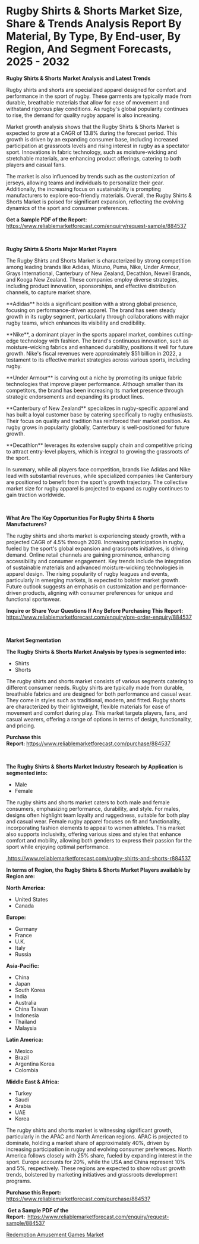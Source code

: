 <p><h1>Rugby Shirts & Shorts Market Size, Share & Trends Analysis Report By Material, By Type, By End-user, By Region, And Segment Forecasts, 2025 - 2032</h1></p><p><strong>Rugby Shirts & Shorts Market Analysis and Latest Trends</strong></p>
<p><p>Rugby shirts and shorts are specialized apparel designed for comfort and performance in the sport of rugby. These garments are typically made from durable, breathable materials that allow for ease of movement and withstand rigorous play conditions. As rugby's global popularity continues to rise, the demand for quality rugby apparel is also increasing.</p><p>Market growth analysis shows that the Rugby Shirts & Shorts Market is expected to grow at a CAGR of 13.8% during the forecast period. This growth is driven by an expanding consumer base, including increased participation at grassroots levels and rising interest in rugby as a spectator sport. Innovations in fabric technology, such as moisture-wicking and stretchable materials, are enhancing product offerings, catering to both players and casual fans.</p><p>The market is also influenced by trends such as the customization of jerseys, allowing teams and individuals to personalize their gear. Additionally, the increasing focus on sustainability is prompting manufacturers to explore eco-friendly materials. Overall, the Rugby Shirts & Shorts Market is poised for significant expansion, reflecting the evolving dynamics of the sport and consumer preferences.</p></p>
<p><strong>Get a Sample PDF of the Report:&nbsp;</strong> <a href="https://www.reliablemarketforecast.com/enquiry/request-sample/884537?utm_campaign=1899&utm_medium=2&utm_source=Github&utm_content=ia&utm_term=09022025&utm_id=rugby-shirts-shorts">https://www.reliablemarketforecast.com/enquiry/request-sample/884537</a></p>
<p>&nbsp;</p>
<p><strong>Rugby Shirts & Shorts Major Market Players</strong></p>
<p><p>The Rugby Shirts and Shorts Market is characterized by strong competition among leading brands like Adidas, Mizuno, Puma, Nike, Under Armour, Grays International, Canterbury of New Zealand, Decathlon, Newell Brands, and Kooga New Zealand. These companies employ diverse strategies, including product innovation, sponsorships, and effective distribution channels, to capture market share.</p><p>**Adidas** holds a significant position with a strong global presence, focusing on performance-driven apparel. The brand has seen steady growth in its rugby segment, particularly through collaborations with major rugby teams, which enhances its visibility and credibility.</p><p>**Nike**, a dominant player in the sports apparel market, combines cutting-edge technology with fashion. The brand's continuous innovation, such as moisture-wicking fabrics and enhanced durability, positions it well for future growth. Nike's fiscal revenues were approximately $51 billion in 2022, a testament to its effective market strategies across various sports, including rugby.</p><p>**Under Armour** is carving out a niche by promoting its unique fabric technologies that improve player performance. Although smaller than its competitors, the brand has been increasing its market presence through strategic endorsements and expanding its product lines.</p><p>**Canterbury of New Zealand** specializes in rugby-specific apparel and has built a loyal customer base by catering specifically to rugby enthusiasts. Their focus on quality and tradition has reinforced their market position. As rugby grows in popularity globally, Canterbury is well-positioned for future growth.</p><p>**Decathlon** leverages its extensive supply chain and competitive pricing to attract entry-level players, which is integral to growing the grassroots of the sport. </p><p>In summary, while all players face competition, brands like Adidas and Nike lead with substantial revenues, while specialized companies like Canterbury are positioned to benefit from the sport's growth trajectory. The collective market size for rugby apparel is projected to expand as rugby continues to gain traction worldwide.</p></p>
<p>&nbsp;</p>
<p><strong>What Are The Key Opportunities For Rugby Shirts & Shorts Manufacturers?</strong></p>
<p><p>The rugby shirts and shorts market is experiencing steady growth, with a projected CAGR of 4.5% through 2028. Increasing participation in rugby, fueled by the sport's global expansion and grassroots initiatives, is driving demand. Online retail channels are gaining prominence, enhancing accessibility and consumer engagement. Key trends include the integration of sustainable materials and advanced moisture-wicking technologies in apparel design. The rising popularity of rugby leagues and events, particularly in emerging markets, is expected to bolster market growth. Future outlook suggests an emphasis on customization and performance-driven products, aligning with consumer preferences for unique and functional sportswear.</p></p>
<p><strong>Inquire or Share Your Questions If Any Before Purchasing This Report:</strong> <a href="https://www.reliablemarketforecast.com/enquiry/pre-order-enquiry/884537?utm_campaign=1899&utm_medium=2&utm_source=Github&utm_content=ia&utm_term=09022025&utm_id=rugby-shirts-shorts">https://www.reliablemarketforecast.com/enquiry/pre-order-enquiry/884537</a></p>
<p>&nbsp;</p>
<p><strong>Market Segmentation</strong></p>
<p><strong>The Rugby Shirts & Shorts Market Analysis by types is segmented into:</strong></p>
<p><ul><li>Shirts</li><li>Shorts</li></ul></p>
<p><p>The rugby shirts and shorts market consists of various segments catering to different consumer needs. Rugby shirts are typically made from durable, breathable fabrics and are designed for both performance and casual wear. They come in styles such as traditional, modern, and fitted. Rugby shorts are characterized by their lightweight, flexible materials for ease of movement and comfort during play. This market targets players, fans, and casual wearers, offering a range of options in terms of design, functionality, and pricing.</p></p>
<p><strong>Purchase this Report:&nbsp;</strong><a href="https://www.reliablemarketforecast.com/purchase/884537?utm_campaign=1899&utm_medium=2&utm_source=Github&utm_content=ia&utm_term=09022025&utm_id=rugby-shirts-shorts">https://www.reliablemarketforecast.com/purchase/884537</a></p>
<p>&nbsp;</p>
<p><strong>The Rugby Shirts & Shorts Market Industry Research by Application is segmented into:</strong></p>
<p><ul><li>Male</li><li>Female</li></ul></p>
<p><p>The rugby shirts and shorts market caters to both male and female consumers, emphasizing performance, durability, and style. For males, designs often highlight team loyalty and ruggedness, suitable for both play and casual wear. Female rugby apparel focuses on fit and functionality, incorporating fashion elements to appeal to women athletes. This market also supports inclusivity, offering various sizes and styles that enhance comfort and mobility, allowing both genders to express their passion for the sport while enjoying optimal performance.</p></p>
<p><a href="https://www.reliablemarketforecast.com/rugby-shirts-and-shorts-r884537?utm_campaign=1899&utm_medium=2&utm_source=Github&utm_content=ia&utm_term=09022025&utm_id=rugby-shirts-shorts">&nbsp;https://www.reliablemarketforecast.com/rugby-shirts-and-shorts-r884537</a></p>
<p><strong>In terms of Region, the Rugby Shirts & Shorts Market Players available by Region are:</strong></p>
<p>
    <p> <strong> North America: </strong>
        <ul>
            <li>United States</li>
            <li>Canada</li>
        </ul>
        </p> 
    <p> <strong> Europe: </strong>
        <ul>
            <li>Germany</li>
            <li>France</li>
            <li>U.K.</li>
            <li>Italy</li>
            <li>Russia</li>
        </ul>
        </p> 
    <p> <strong> Asia-Pacific: </strong>
        <ul>
            <li>China</li>
            <li>Japan</li>
            <li>South Korea</li>
            <li>India</li>
            <li>Australia</li>
            <li>China Taiwan</li>
            <li>Indonesia</li>
            <li>Thailand</li>
            <li>Malaysia</li>
        </ul>
        </p> 
    <p> <strong> Latin America: </strong>
        <ul>
            <li>Mexico</li>
            <li>Brazil</li>
            <li>Argentina Korea</li>
            <li>Colombia</li>
        </ul>
        </p> 
    <p> <strong> Middle East & Africa: </strong>
        <ul>
            <li>Turkey</li>
            <li>Saudi</li>
            <li>Arabia</li>
            <li>UAE</li>
            <li>Korea</li>
        </ul>
    </p>
    </p>
<p><p>The rugby shirts and shorts market is witnessing significant growth, particularly in the APAC and North American regions. APAC is projected to dominate, holding a market share of approximately 40%, driven by increasing participation in rugby and evolving consumer preferences. North America follows closely with 25% share, fueled by expanding interest in the sport. Europe accounts for 20%, while the USA and China represent 10% and 5%, respectively. These regions are expected to show robust growth trends, bolstered by marketing initiatives and grassroots development programs.</p></p>
<p><strong>Purchase this Report: </strong><a href="https://www.reliablemarketforecast.com/purchase/884537?utm_campaign=1899&utm_medium=2&utm_source=Github&utm_content=ia&utm_term=09022025&utm_id=rugby-shirts-shorts">https://www.reliablemarketforecast.com/purchase/884537</a></p>
<p>&nbsp;<strong>Get a Sample PDF of the Report:&nbsp;&nbsp;</strong><a href="https://www.reliablemarketforecast.com/enquiry/request-sample/884537?utm_campaign=1899&utm_medium=2&utm_source=Github&utm_content=ia&utm_term=09022025&utm_id=rugby-shirts-shorts">https://www.reliablemarketforecast.com/enquiry/request-sample/884537</a></p>
<p><strong></strong></p>
<p><p><a href="https://github.com/YashRP12/Market-Research-Report-List-7/blob/main/redemption-amusement-games-market.md?utm_campaign=1899&utm_medium=2&utm_source=Github&utm_content=ia&utm_term=09022025&utm_id=rugby-shirts-shorts">Redemption Amusement Games Market</a></p></p>